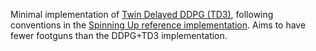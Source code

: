 Minimal implementation of [Twin Delayed DDPG
(TD3)](https://arxiv.org/pdf/1802.09477.pdf), following conventions in the
[Spinning Up reference
implementation](https://spinningup.openai.com/en/latest/algorithms/td3.html).
Aims to have fewer footguns than the DDPG+TD3 implementation.
